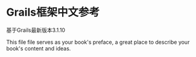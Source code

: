 # Grails框架中文参考

基于Grails最新版本3.1.10

This file file serves as your book's preface, a great place to describe your book's content and ideas.
